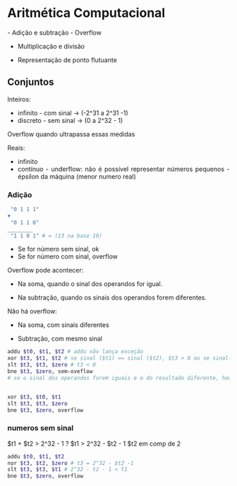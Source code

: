 # Aritmética Computacional

<div style="text-align:justify">
- Adição e subtração - Overflow

- Multiplicação e divisão

- Representação de ponto flutuante

## Conjuntos

Inteiros:
- infinito - com sinal -> (-2^31 a 2^31 -1)
- discreto - sem sinal -> (0 a 2^32 - 1)

Overflow quando ultrapassa essas medidas

Reais:
- infinito
- contínuo - underflow: não é possível representar números pequenos - épsilon da máquina (menor numero real)

### Adição

```Bash
 "0 1 1 1"
+
 "0 1 1 0"
________
 "1 1 0 1" # = (13 na base 10)
```

- Se for número sem sinal, ok
- Se for número com sinal, overflow

Overflow pode acontecer:

- Na soma, quando o sinal dos operandos for igual.

- Na subtração, quando os sinais dos operandos forem diferentes.

Não há overflow:

- Na soma, com sinais diferentes

- Subtração, com mesmo sinal



```Bash
addu $t0, $t1, $t2 # addu não lança exceção
xor $t3, $t1, $t2 # se sinal ($t1) == sinal ($t2), $t3 > 0 ou se sinal(t1) != sinal(t2) t3 < 0
slt $t3, $t3, $zero # t3 < 0
bne $t3, $zero, sem-oveflow
# se o sinal dos operandos forem iguais e o do resultado diferente, houve overflow


xor $t3, $t0, $t1
slt $t3, $t3, $zero
bne $t3, $zero, overflow
```

### numeros sem sinal

$t1 + $t2 > 2^32 - 1 ?
$t1 > 2^32 - $t2 - 1 $t2 em comp de 2


```Bash
addu $t0, $t1, $t2
nor $t3, $t2, $zero # t3 = 2^32 - $t2 -1
slt $t3, $t3, $t1 # 2^32 - t2 - 1 < t1
bne $t3, $zero, overflow
```
</div>